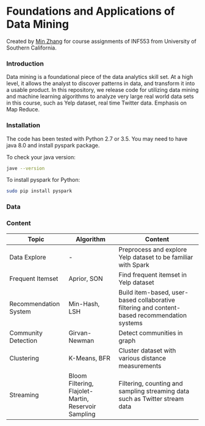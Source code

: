 # Foundations and Applications of Data Mining
Created by [Min Zhang](https://github.com/minzhang-1) for course assignments of INF553 from University of Southern California.

### Introduction
Data mining is a foundational piece of the data analytics skill set. At a high level, it allows the analyst to discover patterns in data, and transform it into a usable product. In this repository, we release code for utilizing data mining and machine learning algorithms to analyze very large real world data sets in this course, such as Yelp dataset, real time Twitter data. Emphasis on Map Reduce. 

### Installation

The code has been tested with Python 2.7 or 3.5. You may need to have java 8.0 and install pyspark package.

To check your java version:
```bash
jave --version
```

To install pyspark for Python:
```bash
sudo pip install pyspark
```

### Data



### Content

| Topic         | Algorithm    | Content    |
| ------------- |-------------|-------------|
| Data Explore | - | Preprocess and explore Yelp dataset to be familiar with Spark |
| Frequent Itemset | Aprior, SON | Find frequent itemset in Yelp dataset |
| Recommendation System | Min-Hash, LSH | Build item-based, user-based collaborative filtering and content-based recommendation systems |
| Community Detection | Girvan-Newman | Detect communities in graph |
| Clustering | K-Means, BFR | Cluster dataset with various distance measurements |
| Streaming | Bloom Filtering, Flajolet-Martin, Reservoir Sampling | Filtering, counting and sampling streaming data such as Twitter stream data |


